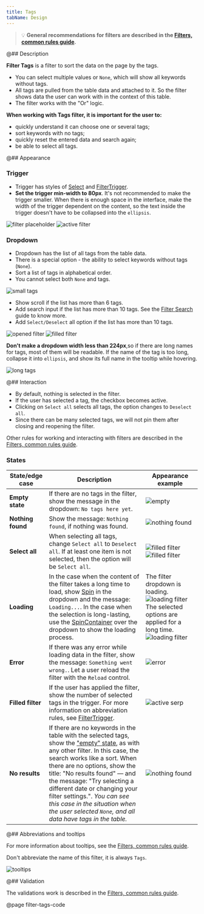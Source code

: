 ```yaml
---
title: Tags
tabName: Design
---
```


> 💡 **General recommendations for filters are described in the [Filters, common rules guide](/filter-group/filter-rules/).**

@## Description

**Filter Tags** is a filter to sort the data on the page by the tags.

- You can select multiple values or `None`, which will show all keywords without tags.
- All tags are pulled from the table data and attached to it. So the filter shows data the user can work with in the context of this table.
- The filter works with the "Or" logic.

**When working with Tags filter, it is important for the user to:**

- quickly understand it can choose one or several tags;
- sort keywords with no tags;
- quickly reset the entered data and search again;
- be able to select all tags.

@## Appearance

### Trigger

- Trigger has styles of [Select](/components/select/) and [FilterTrigger](/components/filter-trigger/).
- **Set the trigger min-width to 80px**. It's not recommended to make the trigger smaller. When there is enough space in the interface, make the width of the trigger dependent on the content, so the text inside the trigger doesn't have to be collapsed into the `ellipsis`.

![filter placeholder](static/placeholder-tags.png)
![active filter](static/active-tags.png)

### Dropdown

- Dropdown has the list of all tags from the table data.
- There is a special option - the ability to select keywords without tags (`None`).
- Sort a list of tags in alphabetical order.
- You cannot select both `None` and tags.

![small tags](static/small-tags.png)

- Show scroll if the list has more than 6 tags.
- Add search input if the list has more than 10 tags. See the [Filter Search](/filter-group/filter-search/) guide to know more.
- Add `Select/Deselect` all option if the list has more than 10 tags.

![opened filter](static/opened-tags.png)
![filled filter](static/filled-tags.png)

**Don't make a dropdown width less than 224px**,so if there are long names for tags, most of them will be readable. If the name of the tag is too long, collapse it into `ellipsis`, and show its full name in the tooltip while hovering.

![long tags](static/long-tags.png)

@## Interaction

- By default, nothing is selected in the filter.
- If the user has selected a tag, the checkbox becomes active.
- Clicking on `Select all` selects all tags, the option changes to `Deselect all`.
- Since there can be many selected tags, we will not pin them after closing and reopening the filter.

Other rules for working and interacting with filters are described in the [Filters, common rules guide](/filter-group/filter-rules/).

### States

| State/edge case   | Description                                                                                                                                                                                                                                                                                                                                                                                                                                                | Appearance example                                                                                                                                                                         |
| ----------------- | ---------------------------------------------------------------------------------------------------------------------------------------------------------------------------------------------------------------------------------------------------------------------------------------------------------------------------------------------------------------------------------------------------------------------------------------------------------- | ------------------------------------------------------------------------------------------------------------------------------------------------------------------------------------------ |
| **Empty state**   | If there are no tags in the filter, show the message in the dropdown: `No tags here yet`.                                                                                                                                                                                                                                                                                                                                                                  | ![empty](static/empty-tags.png)                                                                                                                                                            |
| **Nothing found** | Show the message: `Nothing found`, if nothing was found.                                                                                                                                                                                                                                                                                                                                                                                                   | ![nothing found](static/nothing-found-tags.png)                                                                                                                                            |
| **Select all**    | When selecting all tags, change `Select all` to `Deselect all`. If at least one item is not selected, then the option will be `Select all`.                                                                                                                                                                                                                                                                                                                | ![filled filter](static/filled-tags.png) ![filled filter](static/deselct-tags.png)                                                                                                         |
| **Loading**       | In the case when the content of the filter takes a long time to load, show [Spin](/components/spin/) in the dropdown and the message: `Loading...`. In the case when the selection is long-lasting, use the [SpinContainer](/components/spin-container/) over the dropdown to show the loading process.                                                                                                                                                    | The filter dropdown is loading. ![loading filter](static/loading-tags.png) The selected options are applied for a long time. ![loading filter](static/spin-container-tags-filter-tags.png) |
| **Error**         | If there was any error while loading data in the filter, show the message: `Something went wrong.`. Let a user reload the filter with the `Reload` control.                                                                                                                                                                                                                                                                                                | ![error](static/error-tags.png)                                                                                                                                                            |
| **Filled filter** | If the user has applied the filter, show the number of selected tags in the trigger. For more information on abbreviation rules, see [FilterTrigger](/components/filter-trigger/).                                                                                                                                                                                                                                                                         | ![active serp](static/active-tags.png)                                                                                                                                                     |
| **No results**    | If there are no keywords in the table with the selected tags, show the ["empty" state](/components/widget-empty/), as with any other filter. In this case, the search works like a sort. When there are no options, show the title: "No results found" — and the message: "Try selecting a different date or changing your filter settings.". _You can see this case in the situation when the user selected `None`, and all data have tags in the table._ | ![nothing found](static/nothing-found-tags.png)                                                                                                                                            |

@## Abbreviations and tooltips

For more information about tooltips, see the [Filters, common rules guide](/filter-group/filter-rules/).

Don't abbreviate the name of this filter, it is always `Tags`.

![tooltips](static/tooltip-1.png)

@## Validation

The validations work is described in the [Filters, common rules guide](/filter-group/filter-rules/).

@page filter-tags-code
